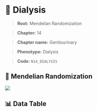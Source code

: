 # 🧪 Dialysis

> **Root:** Mendelian Randomization

> **Chapter:** 14  

> **Chapter name:** Genitourinary

> **Phenotype:** Dialysis  

> **Code:** `N14_DIALYSIS`

## 🧬 Mendelian Randomization  

<img src="/MR/Figures/Forward/N14_DIALYSIS.png"/>

## 📊 Data Table

<CsvTableMRF src="/public/MR/Data/Forward/N14_DIALYSIS.csv"/>
